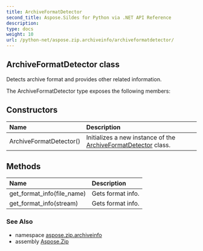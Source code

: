 ```yaml
---
title: ArchiveFormatDetector
second_title: Aspose.Sildes for Python via .NET API Reference
description: 
type: docs
weight: 10
url: /python-net/aspose.zip.archiveinfo/archiveformatdetector/
---
```


## ArchiveFormatDetector class

Detects archive format and provides other related information.

The ArchiveFormatDetector type exposes the following members:
## Constructors
| Name | Description |
| :- | :- |
|ArchiveFormatDetector()|Initializes a new instance of the [ArchiveFormatDetector](/zip/python-net/aspose.zip.archiveinfo/archiveformatdetector/) class.|
## Methods
| Name | Description |
| :- | :- |
|get_format_info(file_name)|Gets format info.|
|get_format_info(stream)|Gets format info.|

### See Also

* namespace [aspose.zip.archiveinfo](/zip/python-net/aspose.zip.archiveinfo/)
* assembly [Aspose.Zip](/zip/python-net/)


